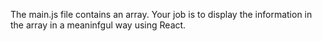 The main.js file contains an array. Your job is to display the information in the array in a meaninfgul way using React.
